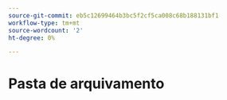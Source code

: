 ```yaml
---
source-git-commit: eb5c12699464b3bc5f2cf5ca008c68b188131bf1
workflow-type: tm+mt
source-wordcount: '2'
ht-degree: 0%

---
```

# Pasta de arquivamento
